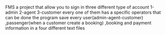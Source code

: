 FMS 
a project that allow you to sign in three different type of account 
1-admin
2-agent
3-customer
every one of them has a specific operators that can be done
the program save every user(admin-agent-customer) ,passenger(when a customer create a booking) ,booking and payment information in a four different text files
